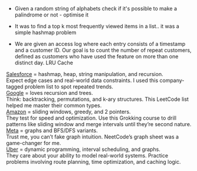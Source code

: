 - Given a random string of alphabets check if it's possible to make a palindrome or not - optimise it 
- It was to find a top k most frequently viewed items in a list.. it was a simple hashmap problem

- We are given an access log where each entry consists of a timestamp and a customer ID. Our goal is to count the number of repeat customers, defined as customers who have used the feature on more than one distinct day.
LRU Cache 

[Salesforce](https://www.linkedin.com/company/salesforce/) = hashmap, heap, string manipulation, and recursion.  
Expect edge cases and real-world data constraints. I used this company-tagged problem list to spot repeated trends.  
[Google](https://www.linkedin.com/company/google/) = loves recursion and trees.  
Think: backtracking, permutations, and k-ary structures. This LeetCode list helped me master their common types.  
[Amazon](https://www.linkedin.com/company/amazon/) = sliding windows, greedy, and 2 pointers.  
They test for speed and optimization. Use this Grokking course to drill patterns like sliding window and merge intervals until they’re second nature.  
[Meta](https://www.linkedin.com/company/meta/) = graphs and BFS/DFS variants.  
Trust me, you can’t fake graph intuition. NeetCode’s graph sheet was a game-changer for me.  
[Uber](https://www.linkedin.com/company/uber-com/) = dynamic programming, interval scheduling, and graphs.  
They care about your ability to model real-world systems. Practice problems involving route planning, time optimization, and caching logic.

